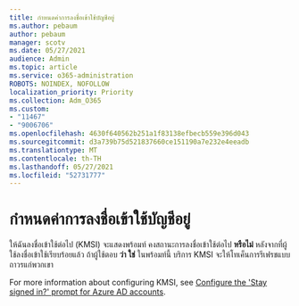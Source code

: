 ```yaml
---
title: กําหนดค่าการลงชื่อเข้าใช้บัญชีอยู่
ms.author: pebaum
author: pebaum
manager: scotv
ms.date: 05/27/2021
audience: Admin
ms.topic: article
ms.service: o365-administration
ROBOTS: NOINDEX, NOFOLLOW
localization_priority: Priority
ms.collection: Adm_O365
ms.custom:
- "11467"
- "9006706"
ms.openlocfilehash: 4630f640562b251a1f83138efbecb559e396d043
ms.sourcegitcommit: d3a739b75d521837660ce151190a7e232e4eeadb
ms.translationtype: MT
ms.contentlocale: th-TH
ms.lasthandoff: 05/27/2021
ms.locfileid: "52731777"
---
```

# <a name="configure-stay-signed-in-for-accounts"></a>กําหนดค่าการลงชื่อเข้าใช้บัญชีอยู่

ให้ฉันลงชื่อเข้าใช้ต่อไป (KMSI) จะแสดงพร้อมท์ คงสถานะการลงชื่อเข้าใช้ต่อไป **หรือไม่** หลังจากที่ผู้ใช้ลงชื่อเข้าใช้เรียบร้อยแล้ว ถ้าผู้ใช้ตอบ **ว่า ใช่** ในพร้อมท์นี้ บริการ KMSI จะให้โทเค็นการรีเฟรชแบบถาวรแก่พวกเขา 

For more information about configuring KMSI, see [Configure the 'Stay signed in?' prompt for Azure AD accounts](/azure/active-directory/fundamentals/keep-me-signed-in).